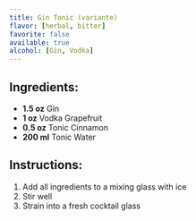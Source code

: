 ```yaml
---
title: Gin Tonic (variante)
flavor: [herbal, bitter]
favorite: false
available: true
alcohol: [Gin, Vodka]
---
```

## Ingredients:
- **1.5 oz** Gin
- **1 oz** Vodka Grapefruit
- **0.5 oz** Tonic Cinnamon
- **200 ml** Tonic Water

## Instructions:
1. Add all ingredients to a mixing glass with ice
2. Stir well
3. Strain into a fresh cocktail glass   




